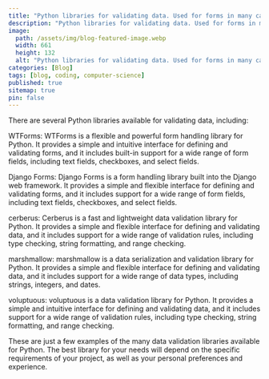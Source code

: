 ```yaml
---
title: "Python libraries for validating data. Used for forms in many cases"
description: "Python libraries for validating data. Used for forms in many cases"
image:
  path: /assets/img/blog-featured-image.webp
  width: 661
  height: 132
  alt: "Python libraries for validating data. Used for forms in many cases"
categories: [Blog]
tags: [blog, coding, computer-science]
published: true
sitemap: true
pin: false
---
```



There are several Python libraries available for validating data, including:

WTForms: WTForms is a flexible and powerful form handling library for Python. It provides a simple and intuitive interface for defining and validating forms, and it includes built-in support for a wide range of form fields, including text fields, checkboxes, and select fields.

Django Forms: Django Forms is a form handling library built into the Django web framework. It provides a simple and flexible interface for defining and validating forms, and it includes support for a wide range of form fields, including text fields, checkboxes, and select fields.

cerberus: Cerberus is a fast and lightweight data validation library for Python. It provides a simple and flexible interface for defining and validating data, and it includes support for a wide range of validation rules, including type checking, string formatting, and range checking.

marshmallow: marshmallow is a data serialization and validation library for Python. It provides a simple and flexible interface for defining and validating data, and it includes support for a wide range of data types, including strings, integers, and dates.

voluptuous: voluptuous is a data validation library for Python. It provides a simple and intuitive interface for defining and validating data, and it includes support for a wide range of validation rules, including type checking, string formatting, and range checking.

These are just a few examples of the many data validation libraries available for Python. The best library for your needs will depend on the specific requirements of your project, as well as your personal preferences and experience.



